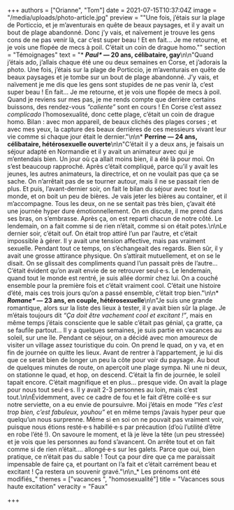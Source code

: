 +++
authors = ["Orianne", "Tom"]
date = 2021-07-15T10:37:04Z
image = "/media/uploads/photo-article.jpg"
preview = "\"Une fois, j’étais sur la plage de Porticcio, et je m’aventurais en quête de beaux paysages, et il y avait un bout de plage abandonné. Donc j’y vais, et naïvement je trouve les gens cons de ne pas venir là, car c’est super beau&nbsp;! Et en fait... Je me retourne, et je vois une flopée de mecs à poil. C’était un coin de drague homo.\""
section = "Témoignages"
text = "* **_Paul&ast;_&nbsp;&mdash;&nbsp;20 ans, célibataire, gay**\n\n\"Quand j’étais ado, j’allais chaque été une ou deux semaines en Corse, et j’adorais la photo. Une fois, j’étais sur la plage de Porticcio, je m’aventurais en quête de beaux paysages et je tombe sur un bout de plage abandonné. J’y vais, et naïvement je me dis que les gens sont stupides de ne pas venir là, c’est super beau&nbsp;! En fait... Je me retourne, et je vois une flopée de mecs à poil. Quand je reviens sur mes pas, je me rends compte que derrière certains buissons, des rendez-vous _&ldquo;caliente&rdquo;_ sont en cours&nbsp;! En Corse c’est assez _complicado_ l’homosexualité, donc cette plage, c’était un coin de drague homo. Bilan&nbsp;: avec mon appareil, de beaux clichés des plages corses&nbsp;; et avec mes yeux, la capture des beaux derrières de ces messieurs vivant leur vie comme si chaque jour était le dernier.\"\n\n* **Perrine&nbsp;&mdash;&nbsp;24 ans, célibataire, hétérosexuelle ouverte**\n\n\"C’était il y a deux ans, je faisais un séjour adapté en Normandie et il y avait un animateur avec qui je m’entendais bien. Un jour où ça allait moins bien, il a été là pour moi. On s’est beaucoup rapproché. Après c’était compliqué, parce qu’il y avait les jeunes, les autres animateurs, la directrice, et on ne voulait pas que ça se sache. On n’arrêtait pas de se tourner autour, mais il ne se passait rien de plus. Et puis, l’avant-dernier soir, on fait le bilan du séjour avec tout le monde, et on boit un peu de bières. Je vais jeter les bières au container, et il m’accompagne. Tous les deux, on ne se sentait pas très bien, ç’avait été une journée hyper dure émotionnellement. On en discute, il me prend dans ses bras, on s’embrasse. Après ça, on est reparti chacun de notre côté. Le lendemain, on a fait comme si de rien n’était, comme si on était potes.\n\nLe dernier soir, c’était ouf. On était trop attiré l’un par l’autre, et c’était impossible à gérer. Il y avait une tension affective, mais pas vraiment sexuelle. Pendant tout ce temps, on s’échangeait des regards. Bien sûr, il y avait une grosse attirance physique. On s’attirait mutuellement, et on se le disait. On se glissait des compliments quand l’un passait près de l’autre... C’était évident qu’on avait envie de se retrouver seul·e·s. Le lendemain, quand tout le monde est rentré, je suis allée dormir chez lui. On a couché ensemble pour la première fois et c’était vraiment cool. C’était une histoire d’été, mais ces trois jours qu’on a passé ensemble, c’était trop bien.\"\n\n* ___Romane&ast;_&nbsp;&mdash;&nbsp;23 ans, en couple, hétérosexuelle__\n\n\"Je suis une grande romantique, alors sur la liste des lieux à tester, il y avait bien sûr la plage. Je m’étais toujours dit _&ldquo;Ça doit être vachement cool et excitant&nbsp;!&rdquo;_, mais en même temps j’étais consciente que le sable c’était pas génial, ça gratte, ça se faufile partout... Il y a quelques semaines, je suis partie en vacances au soleil, sur une île. Pendant ce séjour, on a décidé avec mon amoureux de visiter un village assez touristique du coin. On prend le quad, on y va, et en fin de journée on quitte les lieux. Avant de rentrer à l’appartement, je lui dis que ce serait bien de longer un peu la côte pour voir du paysage. Au bout de quelques minutes de route, on aperçoit une plage sympa. Ni une ni deux, on stationne le quad, et hop, on descend. C’était la fin de journée, le soleil tapait encore. C’était magnifique et en plus… presque vide. On avait la plage pour nous tout seul·e·s. Il y avait 2-3 personnes au loin, mais c’est tout.\n\nÉvidemment, avec ce cadre de fou et le fait d’être collé·e·s sur notre serviette, on a eu envie de poursuivre. Moi j’étais en mode _&ldquo;Yes c’est trop bien, c’est fabuleux, youhou&rdquo;_ et en même temps j’avais hyper peur que quelqu’un nous surprenne. Même si en soi on ne pouvait pas vraiment voir, puisque nous étions resté·e·s habillé·e·s par précaution (d’où l’utilité d’être en robe l’été&nbsp;!). On savoure le moment, et là je lève la tête (un peu stressée) et je vois que les personnes au fond s’avancent. On arrête tout et on fait comme si de rien n’était…. allongé·e·s sur les galets. Parce que oui, bien pratique, ce n’était pas du sable&nbsp;! Tout ça pour dire que ça me paraissait impensable de faire ça, et pourtant on l’a fait et c’était carrément beau et excitant&nbsp;! Ça restera un souvenir gravé.\"\n\n_&ast; Les prénoms ont été modifiés_"
themes = ["vacances ", "homosexualité"]
title = "Vacances sous haute excitation"
veracity = "Faux"

+++
